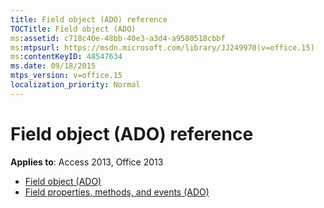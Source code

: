 ```yaml
---
title: Field object (ADO) reference
TOCTitle: Field object (ADO)
ms:assetid: c718c40e-48bb-40e3-a3d4-a9580518cbbf
ms:mtpsurl: https://msdn.microsoft.com/library/JJ249970(v=office.15)
ms:contentKeyID: 48547634
ms.date: 09/18/2015
mtps_version: v=office.15
localization_priority: Normal
---
```


# Field object (ADO) reference

**Applies to**: Access 2013, Office 2013

- [Field object (ADO)](field-object-ado.md)
- [Field properties, methods, and events (ADO)](field-properties-methods-and-events-ado.md)

